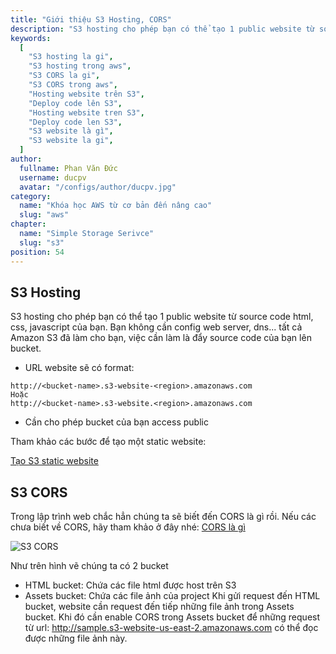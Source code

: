 ```yaml
---
title: "Giới thiệu S3 Hosting, CORS"
description: "S3 hosting cho phép bạn có thể tạo 1 public website từ source code html, css, javascript của bạn. Bạn không cần config web server, dns... tất cả Amazon S3 đã làm cho bạn, việc cần làm là đẩy source code của bạn lên bucket."
keywords:
  [
    "S3 hosting la gi",
    "S3 hosting trong aws",
    "S3 CORS la gi",
    "S3 CORS trong aws",
    "Hosting website trên S3",
    "Deploy code lên S3",
    "Hosting website tren S3",
    "Deploy code len S3",
    "S3 website là gì",
    "S3 website la gi",
  ]
author:
  fullname: Phan Văn Đức
  username: ducpv
  avatar: "/configs/author/ducpv.jpg"
category:
  name: "Khóa học AWS từ cơ bản đến nâng cao"
  slug: "aws"
chapter:
  name: "Simple Storage Serivce"
  slug: "s3"
position: 54
---
```


## S3 Hosting

S3 hosting cho phép bạn có thể tạo 1 public website từ source code html, css, javascript của bạn. Bạn không cần config web server, dns... tất cả Amazon S3 đã làm cho bạn, việc cần làm là đẩy source code của bạn lên bucket.

- URL website sẽ có format:

```
http://<bucket-name>.s3-website-<region>.amazonaws.com
Hoặc
http://<bucket-name>.s3-website.<region>.amazonaws.com
```

- Cần cho phép bucket của bạn access public

Tham khảo các bước để tạo một static website:

[Tạo S3 static website](https://www.sqlshack.com/launch-a-static-website-using-aws-s3-buckets/)

## S3 CORS

Trong lập trình web chắc hẳn chúng ta sẽ biết đến CORS là gì rồi. Nếu các chưa biết về CORS, hãy tham khảo ở đây nhé: [CORS là gì](https://viblo.asia/p/cors-la-gi-Qbq5Q0j3lD8)

![S3 CORS](https://user-images.githubusercontent.com/29729545/147963279-d4fc596c-ee8b-4ae9-a54d-c2d902ca49b8.png)

Như trên hình vẽ chúng ta có 2 bucket

- HTML bucket: Chứa các file html được host trên S3
- Assets bucket: Chứa các file ảnh của project Khi gửi request đến HTML bucket, website cần request đến tiếp những file ảnh trong Assets bucket. Khi đó cần enable CORS trong Assets bucket để những request từ url: http://sample.s3-website-us-east-2.amazonaws.com có thể đọc được những file ảnh này.
